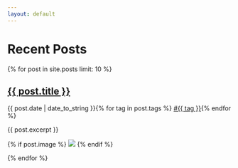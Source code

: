 ```yaml
---
layout: default
---
```


<h1>Recent Posts</h1>

{% for post in site.posts limit: 10 %}

  <h2><a href='{{ post.url }}'>{{ post.title }}</a></h2>
  <div class="post-date-line"><span class="post-date">{{ post.date | date_to_string }}</span>{% for tag in post.tags %} <a class="post-tag" href='/tags/{{ tag }}'>#{{ tag }}</a>{% endfor %}</div>

  {{ post.excerpt }}

  {% if post.image %}
  <img src="{{ post.image }}">
  {% endif %}

{% endfor %}
